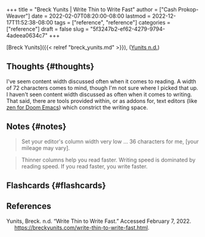 +++
title = "Breck Yunits | Write Thin to Write Fast"
author = ["Cash Prokop-Weaver"]
date = 2022-02-07T08:20:00-08:00
lastmod = 2022-12-17T11:52:38-08:00
tags = ["reference", "reference"]
categories = ["reference"]
draft = false
slug = "5f3247b2-ef62-4279-9794-4adeea0634c7"
+++

[Breck Yunits]({{< relref "breck_yunits.md" >}}), (<a href="#citeproc_bib_item_1">Yunits n.d.</a>)


## Thoughts {#thoughts}

I've seem content width discussed often when it comes to reading. A width of 72 characters comes to mind, though I'm not sure where I picked that up. I haven't seen content width discussed as often when it comes to writing. That said, there are tools provided within, or as addons for, text editors (like [zen for Doom Emacs](https://github.com/hlissner/doom-emacs/blob/develop/modules/ui/zen/README.org)) which constrict the writing space.


## Notes {#notes}

> Set your editor's column width very low ... 36 characters for me, [your mileage may vary].

<!--quoteend-->

> Thinner columns help you read faster. Writing speed is dominated by reading speed. If you read faster, you write faster.


## Flashcards {#flashcards}

## References

<style>.csl-entry{text-indent: -1.5em; margin-left: 1.5em;}</style><div class="csl-bib-body">
  <div class="csl-entry"><a id="citeproc_bib_item_1"></a>Yunits, Breck. n.d. “Write Thin to Write Fast.” Accessed February 7, 2022. <a href="https://breckyunits.com/write-thin-to-write-fast.html">https://breckyunits.com/write-thin-to-write-fast.html</a>.</div>
</div>
